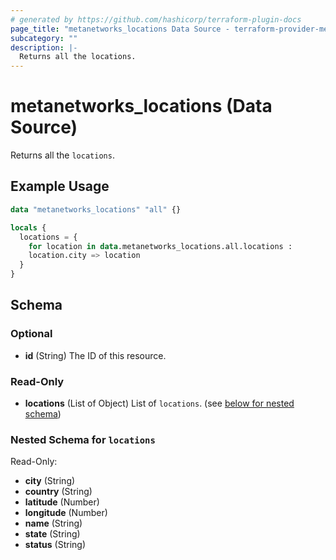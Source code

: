 ```yaml
---
# generated by https://github.com/hashicorp/terraform-plugin-docs
page_title: "metanetworks_locations Data Source - terraform-provider-metanetworks"
subcategory: ""
description: |-
  Returns all the locations.
---
```


# metanetworks_locations (Data Source)

Returns all the `locations`.

## Example Usage

```terraform
data "metanetworks_locations" "all" {}

locals {
  locations = {
    for location in data.metanetworks_locations.all.locations :
    location.city => location
  }
}
```

<!-- schema generated by tfplugindocs -->
## Schema

### Optional

- **id** (String) The ID of this resource.

### Read-Only

- **locations** (List of Object) List of `locations`. (see [below for nested schema](#nestedatt--locations))

<a id="nestedatt--locations"></a>
### Nested Schema for `locations`

Read-Only:

- **city** (String)
- **country** (String)
- **latitude** (Number)
- **longitude** (Number)
- **name** (String)
- **state** (String)
- **status** (String)


